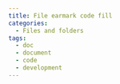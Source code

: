 ```yaml
---
title: File earmark code fill
categories:
  - Files and folders
tags:
  - doc
  - document
  - code
  - development
---
```


